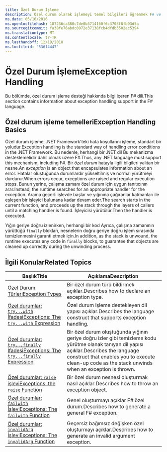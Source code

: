```yaml
---
title: Özel Durum İşleme
description: Özel durum olarak işlemeyi temel bilgileri öğrenmek F# ve özel durum ifadeler ve İşlevler işleme bağlantılarını bulabilirsiniz.
ms.date: 05/16/2016
ms.openlocfilehash: 187236ca380c7de0b3714160f6c3703f8fb93d5a
ms.sourcegitcommit: fa38fe76abdc8972e37138fcb4dfdb3502ac5394
ms.translationtype: MT
ms.contentlocale: tr-TR
ms.lasthandoff: 12/19/2018
ms.locfileid: "53614447"
---
```

# <a name="exception-handling"></a><span data-ttu-id="87e97-103">Özel Durum İşleme</span><span class="sxs-lookup"><span data-stu-id="87e97-103">Exception Handling</span></span>

<span data-ttu-id="87e97-104">Bu bölümde, özel durum işleme desteği hakkında bilgi içeren F# dili.</span><span class="sxs-lookup"><span data-stu-id="87e97-104">This section contains information about exception handling support in the F# language.</span></span>

## <a name="exception-handling-basics"></a><span data-ttu-id="87e97-105">Özel durum işleme temelleri</span><span class="sxs-lookup"><span data-stu-id="87e97-105">Exception Handling Basics</span></span>
<span data-ttu-id="87e97-106">Özel durum işleme, .NET Framework'teki hata koşullarını işleme, standart bir yoludur.</span><span class="sxs-lookup"><span data-stu-id="87e97-106">Exception handling is the standard way of handling error conditions in the .NET Framework.</span></span> <span data-ttu-id="87e97-107">Bu nedenle, herhangi bir .NET dil Bu mekanizma desteklemelidir dahil olmak üzere F#.</span><span class="sxs-lookup"><span data-stu-id="87e97-107">Thus, any .NET language must support this mechanism, including F#.</span></span> <span data-ttu-id="87e97-108">Bir *özel durum* hatayla ilgili bilgileri yalıtan bir nesne.</span><span class="sxs-lookup"><span data-stu-id="87e97-108">An *exception* is an object that encapsulates information about an error.</span></span> <span data-ttu-id="87e97-109">Hatalar oluştuğunda durumlardır yükseltilmiş ve normal yürütmeyi durdurur.</span><span class="sxs-lookup"><span data-stu-id="87e97-109">When errors occur, exceptions are raised and regular execution stops.</span></span> <span data-ttu-id="87e97-110">Bunun yerine, çalışma zamanı özel durum için uygun tanıtıcının arar.</span><span class="sxs-lookup"><span data-stu-id="87e97-110">Instead, the runtime searches for an appropriate handler for the exception.</span></span> <span data-ttu-id="87e97-111">Arama geçerli işlevde başlar ve yığınına çağıranlar katmanları ile eşleşen bir işleyici bulunana kadar devam eder.</span><span class="sxs-lookup"><span data-stu-id="87e97-111">The search starts in the current function, and proceeds up the stack through the layers of callers until a matching handler is found.</span></span> <span data-ttu-id="87e97-112">İşleyicisi yürütülür.</span><span class="sxs-lookup"><span data-stu-id="87e97-112">Then the handler is executed.</span></span>

<span data-ttu-id="87e97-113">Yığın geriye doğru izlenirken, herhangi bir kod Ayrıca, çalışma zamanının yürüttüğü `finally` blokları, nesnelerin doğru geriye doğru işlem sırasında temizlenmesini garanti etmek için.</span><span class="sxs-lookup"><span data-stu-id="87e97-113">In addition, as the stack is unwound, the runtime executes any code in `finally` blocks, to guarantee that objects are cleaned up correctly during the unwinding process.</span></span>

## <a name="related-topics"></a><span data-ttu-id="87e97-114">İlgili Konular</span><span class="sxs-lookup"><span data-stu-id="87e97-114">Related Topics</span></span>

|<span data-ttu-id="87e97-115">Başlık</span><span class="sxs-lookup"><span data-stu-id="87e97-115">Title</span></span>|<span data-ttu-id="87e97-116">Açıklama</span><span class="sxs-lookup"><span data-stu-id="87e97-116">Description</span></span>|
|-----|-----------|
|[<span data-ttu-id="87e97-117">Özel Durum Türleri</span><span class="sxs-lookup"><span data-stu-id="87e97-117">Exception Types</span></span>](exception-types.md)|<span data-ttu-id="87e97-118">Bir özel durum türü bildirmek açıklar.</span><span class="sxs-lookup"><span data-stu-id="87e97-118">Describes how to declare an exception type.</span></span>|
|[<span data-ttu-id="87e97-119">Özel durumlar: `try...with` İfadesi</span><span class="sxs-lookup"><span data-stu-id="87e97-119">Exceptions: The `try...with` Expression</span></span>](the-try-with-expression.md)|<span data-ttu-id="87e97-120">Özel durum işleme destekleyen dil yapısı açıklar.</span><span class="sxs-lookup"><span data-stu-id="87e97-120">Describes the language construct that supports exception handling.</span></span>|
|[<span data-ttu-id="87e97-121">Özel durumlar: `try...finally` İfadesi</span><span class="sxs-lookup"><span data-stu-id="87e97-121">Exceptions: The `try...finally` Expression</span></span>](the-try-finally-expression.md)|<span data-ttu-id="87e97-122">Bir özel durum oluştuğunda yığının geriye doğru izler gibi temizleme kodu yürütme olanak tanıyan dil yapısı açıklar.</span><span class="sxs-lookup"><span data-stu-id="87e97-122">Describes the language construct that enables you to execute clean-up code as the stack unwinds when an exception is thrown.</span></span>|
|[<span data-ttu-id="87e97-123">Özel durumlar: `raise` işlevi</span><span class="sxs-lookup"><span data-stu-id="87e97-123">Exceptions: the `raise` Function</span></span>](the-raise-Function.md)|<span data-ttu-id="87e97-124">Bir özel durum nesnesi oluşturmak nasıl açıklar.</span><span class="sxs-lookup"><span data-stu-id="87e97-124">Describes how to throw an exception object.</span></span>|
|[<span data-ttu-id="87e97-125">Özel durumlar: `failwith` İşlevi</span><span class="sxs-lookup"><span data-stu-id="87e97-125">Exceptions: The `failwith` Function</span></span>](the-failwith-function.md)|<span data-ttu-id="87e97-126">Genel oluşturmayı açıklar F# özel durum.</span><span class="sxs-lookup"><span data-stu-id="87e97-126">Describes how to generate a general F# exception.</span></span>|
|[<span data-ttu-id="87e97-127">Özel durumlar: `invalidArg` İşlevi</span><span class="sxs-lookup"><span data-stu-id="87e97-127">Exceptions: The `invalidArg` Function</span></span>](the-invalidArg-function.md)|<span data-ttu-id="87e97-128">Geçersiz bağımsız değişken özel oluşturmayı açıklar.</span><span class="sxs-lookup"><span data-stu-id="87e97-128">Describes how to generate an invalid argument exception.</span></span>|